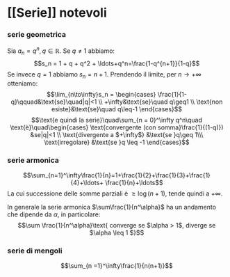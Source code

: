 # [[Serie]] notevoli

### serie geometrica
Sia $a_n = q^n,q\in\mathbb R$. Se $q \neq 1$ abbiamo:
$$s_n = 1 + q + q^2 + \ldots+q^n=\frac{1-q^{n+1}}{1-q}$$
Se invece $q = 1$ abbiamo $s_n = n+1$. Prendendo il limite, per $n\to+\infty$ otteniamo:
$$\lim_{n\to\infty}s_n = \begin{cases}
\frac{1}{1-q}\qquad&\text{se}\quad|q|<1 \\
+\infty&\text{se}\quad q\geq1 \\
\text{non esiste}&\text{se}\quad q\leq-1
\end{cases}$$
$$\text{e quindi la serie}\quad\sum_{n = 0}^\infty q^n\quad \text{è}\quad\begin{cases}
\text{convergente (con somma}\frac{1}{(1-q)}) &se|q|<1 \\
\text{divergente a $+\infty$} &\text{se }q\geq 1\\\
\text{irregolare} &\text{se }q \leq -1
\end{cases}$$

### serie armonica
$$\sum_{n=1}^\infty\frac{1}{n}=1+\frac{1}{2}+\frac{1}{3}+\frac{1}{4}+\ldots+ \frac{1}{n}+\ldots$$
La cui successione delle somme parziali è $\geq\log(n+1)$, tende quindi a $+\infty$.

In generale la serie armonica $\sum\frac{1}{n^\alpha}$ ha un andamento che dipende da $\alpha$, in particolare:
$$\sum \frac{1}{n^\alpha}\text{ converge se $\alpha > 1$, diverge se $\alpha \leq 1 $}$$

### serie di mengoli
$$\sum_{n =1}^\infty\frac{1}{n(n+1)}$$
